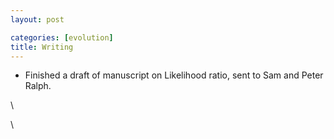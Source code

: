 ```yaml
---
layout: post

categories: [evolution]
title: Writing
---
```







 








-   Finished a draft of manuscript on Likelihood ratio, sent to Sam and
    Peter Ralph.

\

\

